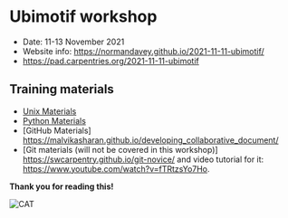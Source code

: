 # Ubimotif workshop

* Date: 11-13 November 2021
* Website info: https://normandavey.github.io/2021-11-11-ubimotif/
* https://pad.carpentries.org/2021-11-11-ubimotif

## Training materials

* [Unix Materials](https://swcarpentry.github.io/shell-novice/)
* [Python Materials](https://idpfun.github.io/IDP_Python/)
* [GitHub Materials] https://malvikasharan.github.io/developing_collaborative_document/
* [Git materials (will not be covered in this workshop)] https://swcarpentry.github.io/git-novice/ and video tutorial for it: https://www.youtube.com/watch?v=fTRtzsYo7Ho.


**Thank you for reading this!**

![CAT](https://pets.webmd.com/cats/cat-vaccines#1)

